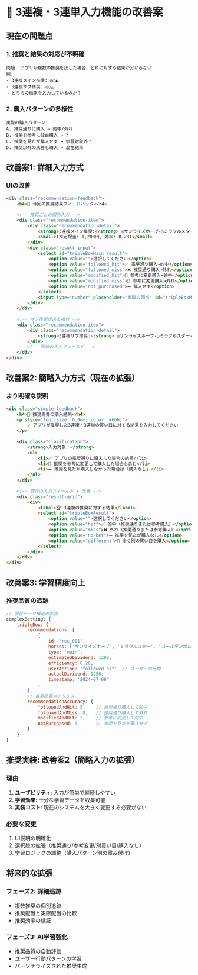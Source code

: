 # 🎯 3連複・3連単入力機能の改善案

## 現在の問題点

### 1. 推奨と結果の対応が不明確
```
問題: アプリが複数の推奨を出した場合、どれに対する結果か分からない
例: 
- 3連複メイン推奨: ◎○▲ 
- 3連複サブ推奨: ◎○△
→ どちらの結果を入力しているのか？
```

### 2. 購入パターンの多様性
```
実際の購入パターン:
A. 推奨通りに購入 → 的中/外れ
B. 推奨を参考に独自購入 → ?
C. 推奨を見たが購入せず → 学習対象外？
D. 推奨以外の馬券も購入 → 混在結果
```

## 改善案1: 詳細入力方式

### UIの改善
```html
<div class="recommendation-feedback">
    <h4>🎯 今回の推奨結果フィードバック</h4>
    
    <!-- 推奨ごとの個別入力 -->
    <div class="recommendation-item">
        <div class="recommendation-detail">
            <strong>3連複メイン推奨:</strong> ◎サンライズホープ-○ミラクルスター-▲ゴールデンボルト
            <small>(推定配当: 1,200円, 効率: 0.28)</small>
        </div>
        <div class="result-input">
            <select id="tripleBoxMain_result">
                <option value="">選択してください</option>
                <option value="followed_hit">✅ 推奨通り購入→的中</option>
                <option value="followed_miss">❌ 推奨通り購入→外れ</option>
                <option value="modified_hit">🔄 参考に変更購入→的中</option>
                <option value="modified_miss">🔄 参考に変更購入→外れ</option>
                <option value="not_purchased">➖ 購入せず</option>
            </select>
            <input type="number" placeholder="実際の配当" id="tripleBoxMain_dividend">
        </div>
    </div>
    
    <!-- サブ推奨がある場合 -->
    <div class="recommendation-item">
        <div class="recommendation-detail">
            <strong>3連複サブ推奨:</strong> ◎サンライズホープ-○ミラクルスター-△連複馬
        </div>
        <!-- 同様の入力フィールド -->
    </div>
</div>
```

## 改善案2: 簡略入力方式（現在の拡張）

### より明確な説明
```html
<div class="simple-feedback">
    <h4>🎯 推奨馬券の購入結果</h4>
    <p style="font-size: 0.9em; color: #666;">
        💡 アプリが推奨した3連複・3連単の買い目に対する結果を入力してください
    </p>
    
    <div class="clarification">
        <strong>入力対象：</strong>
        <ul>
            <li>✅ アプリの推奨通りに購入した場合の結果</li>
            <li>🔄 推奨を参考に変更して購入した場合も含む</li>
            <li>➖ 推奨を見たが購入しなかった場合は「購入なし」</li>
        </ul>
    </div>
    
    <!-- 既存の入力フィールド + 改善 -->
    <div class="result-grid">
        <div>
            <label>🏆 3連複の推奨に対する結果</label>
            <select id="tripleBoxResult">
                <option value="">選択してください</option>
                <option value="hit">✅ 的中（推奨通りまたは参考購入）</option>
                <option value="miss">❌ 外れ（推奨通りまたは参考購入）</option>
                <option value="no-bet">➖ 推奨を見たが購入なし</option>
                <option value="different">🔄 全く別の買い目を購入</option>
            </select>
        </div>
    </div>
</div>
```

## 改善案3: 学習精度向上

### 推奨品質の追跡
```javascript
// 学習データ構造の拡張
complexBetting: {
    tripleBox: {
        recommendations: [
            {
                id: 'rec_001',
                horses: ['サンライズホープ', 'ミラクルスター', 'ゴールデンボルト'],
                type: 'main',
                estimatedDividend: 1200,
                efficiency: 0.28,
                userAction: 'followed_hit', // ユーザーの行動
                actualDividend: 1250,
                timestamp: '2024-07-06'
            }
        ],
        // 推奨品質メトリクス
        recommendationAccuracy: {
            followedAndHit: 5,    // 推奨通り購入して的中
            followedAndMiss: 8,   // 推奨通り購入して外れ
            modifiedAndHit: 2,    // 参考に変更して的中
            notPurchased: 3       // 推奨を見たが購入せず
        }
    }
}
```

## 推奨実装: 改善案2（簡略入力の拡張）

### 理由
1. **ユーザビリティ**: 入力が簡単で継続しやすい
2. **学習効果**: 十分な学習データを収集可能
3. **実装コスト**: 現在のシステムを大きく変更する必要がない

### 必要な変更
1. UI説明の明確化
2. 選択肢の拡張（推奨通り/参考変更/別買い目/購入なし）
3. 学習ロジックの調整（購入パターン別の重み付け）

## 将来的な拡張

### フェーズ2: 詳細追跡
- 複数推奨の個別追跡
- 推奨配当と実際配当の比較
- 推奨効率の検証

### フェーズ3: AI学習強化
- 推奨品質の自動評価
- ユーザー行動パターンの学習
- パーソナライズされた推奨生成